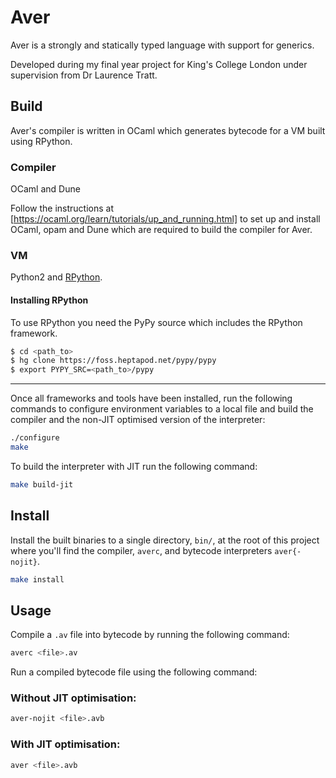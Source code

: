 # Aver

Aver is a strongly and statically typed language with support for generics.

Developed during my final year project for King's College London under supervision from Dr Laurence Tratt.

## Build

Aver's compiler is written in OCaml which generates bytecode for a VM built using RPython.

### Compiler

OCaml and Dune

Follow the instructions at [https://ocaml.org/learn/tutorials/up_and_running.html] to set up and install OCaml, opam and Dune which are required to build the compiler for Aver.

### VM

Python2 and [RPython](https://rpython.readthedocs.io/en/latest/).

#### Installing RPython

To use RPython you need the PyPy source which includes the RPython framework.

```bash
$ cd <path_to>
$ hg clone https://foss.heptapod.net/pypy/pypy
$ export PYPY_SRC=<path_to>/pypy
```

---

Once all frameworks and tools have been installed, run the following commands to configure environment variables to a local file and build the compiler and the non-JIT optimised version of the interpreter:

```bash
./configure
make
```

To build the interpreter with JIT run the following command:

```bash
make build-jit
```

## Install

Install the built binaries to a single directory, `bin/`, at the root of this project where you'll find the compiler, `averc`, and bytecode interpreters `aver{-nojit}`.

```bash
make install
```

## Usage

Compile a `.av` file into bytecode by running the following command:

```sh
averc <file>.av
```

Run a compiled bytecode file using the following command:

### Without JIT optimisation:

```sh
aver-nojit <file>.avb
```

### With JIT optimisation:

```sh
aver <file>.avb
```
